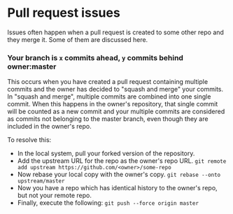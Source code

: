 # Pull request issues

Issues often happen when a pull request is created to some other repo and they merge it. Some of them are discussed here.

### Your branch is `x` commits ahead, `y` commits behind owner:master

This occurs when you have created a pull request containing multiple commits and the owner has decided to "squash and merge" your commits.  
In "squash and merge", multiple commits are combined into one single commit. When this happens in the owner's repository, that single commit
will be counted as a new commit and your multiple commits are considered as commits not belonging to the master branch, even though
they are included in the owner's repo. 

To resolve this:
- In the local system, pull your forked version of the repository.
- Add the upstream URL for the repo as the owner's repo URL. `git remote add upstream https://github.com/<owner>/some-repo`
- Now rebase your local copy with the owner's copy. `git rebase --onto upstream/master`
- Now you have a repo which has identical history to the owner's repo, but not your remote repo.
- Finally, execute the following: `git push --force origin master`

